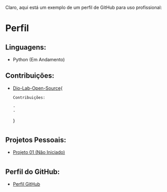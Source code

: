 Claro, aqui está um exemplo de um perfil de GitHub para uso profissional:


# Perfil

## Linguagens:

* Python (Em Andamento)
## Contribuições:

* [Dio-Lab-Open-Source](https://github.com/elidianaandrade/dio-lab-open-source){

      Contribuições: 

      -                             
      -                     
    }                                                   
#
## Projetos Pessoais:

* [Projeto 01 (Não Iniciado)](https://github.com/meu-nome/meu-projeto)

#
## Perfil do GitHub:

* [Perfil GitHub](https://github.com/Julian-Sousa)
